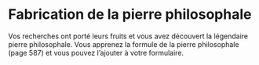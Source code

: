 # Fabrication de la pierre philosophale

<p>Vos recherches ont porté leurs fruits et vous avez découvert la légendaire pierre philosophale. Vous apprenez la formule de la pierre philosophale (page 587) et vous pouvez l’ajouter à votre formulaire.</p>
